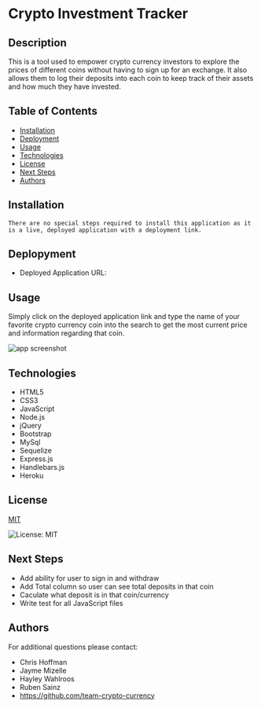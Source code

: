 

# Crypto Investment Tracker

## Description
This is a tool used to empower crypto currency investors to explore the prices of different coins without having to sign up for an exchange. It also allows them to log their deposits into each coin to keep track of their assets and how much they have invested.

## Table of Contents
  - [Installation](#installation)
  - [Deployment](#deployment)
  - [Usage](#usage)
  - [Technologies](#technologies)
  - [License](#license)
  - [Next Steps](#next-steps)
  - [Authors](#Authors)


## Installation
``` There are no special steps required to install this application as it is a live, deployed application with a deployment link. ```

## Deplopyment
* Deployed Application URL: 

## Usage
Simply click on the deployed application link and type the name of your favorite crypto currency coin into the search to get the most current price and information regarding that coin.

![app screenshot](/assets/images/app-screenshot.png)

## Technologies
* HTML5 
* CSS3 
* JavaScript 
* Node.js
* jQuery 
* Bootstrap 
* MySql 
* Sequelize 
* Express.js 
* Handlebars.js
* Heroku

## License


  [MIT](https://opensource.org/licenses/MIT)
  

  ![License: MIT](https://img.shields.io/badge/License-MIT-9cf)

## Next Steps
* Add ability for user to sign in and withdraw
* Add Total column so user can see total deposits in that coin
* Caculate what deposit is in that coin/currency
* Write test for all JavaScript files


## Authors
For additional questions please contact:
* Chris Hoffman
* Jayme Mizelle 
* Hayley Wahlroos 
* Ruben Sainz 
* https://github.com/team-crypto-currency
